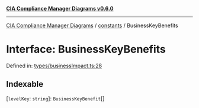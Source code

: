 [**CIA Compliance Manager Diagrams v0.6.0**](../../README.md)

***

[CIA Compliance Manager Diagrams](../../modules.md) / [constants](../README.md) / BusinessKeyBenefits

# Interface: BusinessKeyBenefits

Defined in: [types/businessImpact.ts:28](https://github.com/step-security-bot/cia-compliance-manager/blob/8fd9c10973b52d0d78d7f90b0376987bfdcead6f/src/types/businessImpact.ts#L28)

## Indexable

\[`levelKey`: `string`\]: `BusinessKeyBenefit`[]
